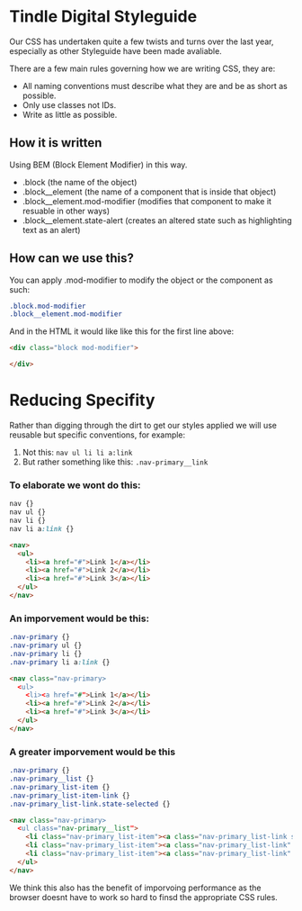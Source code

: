 # Tindle Digital Styleguide

Our CSS has undertaken quite a few twists and turns over the last year, especially as other Styleguide have been made avaliable.

There are a few main rules governing how we are writing CSS, they are:

* All naming conventions must describe what they are and be as short as possible.
* Only use classes not IDs.
* Write as little as possible.

## How it is written

Using BEM (Block Element Modifier) in this way.

* .block (the name of the object)
* .block__element (the name of a component that is inside that object)
* .block__element.mod-modifier (modifies that component to make it resuable in other ways)
* .block__element.state-alert (creates an altered state such as highlighting text as an alert)

## How can we use this?

You can apply .mod-modifier to modify the object or the component as such:
```css
.block.mod-modifier
.block__element.mod-modifier
```

And in the HTML it would like like this for the first line above:

```html
<div class="block mod-modifier">

</div>
```

# Reducing Specifity

Rather than digging through the dirt to get our styles applied we will use reusable but specific conventions, for example:

1. Not this: `nav ul li li a:link`
2. But rather something like this: `.nav-primary__link`

### To elaborate we wont do this:

```css
nav {}
nav ul {}
nav li {}
nav li a:link {}
```

```html
<nav>
  <ul>
    <li><a href="#">Link 1</a></li>
    <li><a href="#">Link 2</a></li>
    <li><a href="#">Link 3</a></li>
  </ul>
</nav>
```

### An imporvement would be this:

```css
.nav-primary {}
.nav-primary ul {}
.nav-primary li {}
.nav-primary li a:link {}
```

```html
<nav class="nav-primary>
  <ul>
    <li><a href="#">Link 1</a></li>
    <li><a href="#">Link 2</a></li>
    <li><a href="#">Link 3</a></li>
  </ul>
</nav>
```

### A greater imporvement would be this

```css
.nav-primary {}
.nav-primary__list {}
.nav-primary_list-item {}
.nav-primary_list-item-link {}
.nav-primary_list-link.state-selected {}
```

```html
<nav class="nav-primary>
  <ul class="nav-primary__list">
    <li class="nav-primary_list-item"><a class="nav-primary_list-link state-selected" href="#">Link 1</a></li>
    <li class="nav-primary_list-item"><a class="nav-primary_list-link" href="#">Link 2</a></li>
    <li class="nav-primary_list-item"><a class="nav-primary_list-link" href="#">Link 3</a></li>
  </ul>
</nav>
```

We think this also has the benefit of imporvoing performance as the browser doesnt have to work so hard to finsd the appropriate CSS rules.

